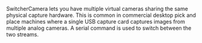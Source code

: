 SwitcherCamera lets you have multiple virtual cameras sharing the same physical capture hardware. This is common in commercial desktop pick and place machines where a single USB capture card captures images from multiple analog cameras. A serial command is used to switch between the two streams.

